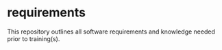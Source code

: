 # requirements
This repository outlines all software requirements and knowledge needed prior to training(s).
